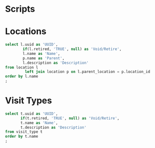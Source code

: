 Scripts
=====================

# Locations

```sql
select l.uuid as 'UUID',
        if(l.retired, 'TRUE', null) as 'Void/Retire',
        l.name as 'Name',
        p.name as 'Parent',
        l.description as 'Description'
from location l
         left join location p on l.parent_location = p.location_id
order by l.name
;
```

# Visit Types

```sql
select t.uuid as 'UUID',
       if(t.retired, 'TRUE', null) as 'Void/Retire',
       t.name as 'Name',
       t.description as 'Description'
from visit_type t
order by t.name
;
```